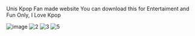 Unis Kpop Fan made website
You can download this for Entertaiment and Fun Only, I Love Kpop

![image](https://github.com/LorenzBaltazar/Unis-Fan/assets/156872347/68ebbb51-9846-443f-9bac-1ba6a3785bdc)
![2](https://github.com/LorenzBaltazar/Unis-Fan/assets/156872347/af94b187-2158-4bce-b32b-c0e1944cef36)
![3](https://github.com/LorenzBaltazar/Unis-Fan/assets/156872347/587f5c0d-e3c8-4108-a7af-6ac92affb898)
![5](https://github.com/LorenzBaltazar/Unis-Fan/assets/156872347/8cda0efa-d215-42ac-aeb4-a1bc4b41c3da)
